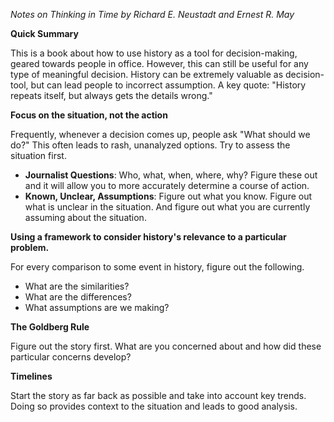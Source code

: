 *Notes on Thinking in Time by Richard E. Neustadt and Ernest R. May*

**Quick Summary**

This is a book about how to use history as a tool for decision-making, geared towards people in office. However, this can still be useful for any type of meaningful decision. History can be extremely valuable as decision-tool, but can lead people to incorrect assumption. A key quote: "History repeats itself, but always gets the details wrong."


**Focus on the situation, not the action**

Frequently, whenever a decision comes up, people ask "What should we do?" This often leads to rash, unanalyzed options. Try to assess the situation first.

* **Journalist Questions**: Who, what, when, where, why? Figure these out and it will allow you to more accurately determine a course of action.
* **Known, Unclear, Assumptions**: Figure out what you know. Figure out what is unclear in the situation. And figure out what you are currently assuming about the situation.


**Using a framework to consider history's relevance to a particular problem.**

For every comparison to some event in history, figure out the following. 
* What are the similarities?
* What are the differences?
* What assumptions are we making?


**The Goldberg Rule**

Figure out the story first. What are you concerned about and how did these particular concerns develop?


**Timelines**

Start the story as far back as possible and take into account key trends. Doing so provides context to the situation and leads to good analysis.

